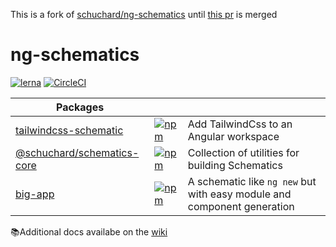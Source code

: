 This is a fork of [schuchard/ng-schematics](https://github.com/schuchard/ng-schematics) until [this pr](https://github.com/schuchard/ng-schematics/pull/36) is merged

# ng-schematics

[![lerna](https://img.shields.io/badge/maintained%20with-lerna-cc00ff.svg)](https://lerna.js.org/)
[![CircleCI](https://circleci.com/gh/schuchard/ng-schematics.svg?style=svg)](https://circleci.com/gh/schuchard/ng-schematics)

| Packages                         |                                                                                                                                 |                                                                         |
| -------------------------------- | ------------------------------------------------------------------------------------------------------------------------------- | ----------------------------------------------------------------------- |
| [tailwindcss-schematic][tcss]    | [![npm](https://img.shields.io/npm/v/tailwindcss-schematic.svg)](https://www.npmjs.com/package/tailwindcss-schematic)           | Add TailwindCss to an Angular workspace                                 |
| [@schuchard/schematics-core][sc] | [![npm](https://img.shields.io/npm/v/@schuchard/schematics-core.svg)](https://www.npmjs.com/package/@schuchard/schematics-core) | Collection of utilities for building Schematics                         |
| [big-app][big-app]               | [![npm](https://img.shields.io/npm/v/big-app.svg)](https://www.npmjs.com/package/big-app)                                       | A schematic like `ng new` but with easy module and component generation |

📚Additional docs availabe on the [wiki](https://github.com/schuchard/ng-schematics/wiki)

[tcss]: packages/tailwindcss-schematic
[sc]: packages/schematics-core
[big-app]: packages/big-app
